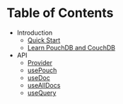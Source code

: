 # Table of Contents

- Introduction
  - [Quick Start](./introduction/quick-start.md)
  - [Learn PouchDB and CouchDB](./introduction/pouchdb_couchdb.md)
- API
  - [Provider](./api/provider.md)
  - [usePouch](./api/use-pouch.md)
  - [useDoc](./api/use-doc.md)
  - [useAllDocs](./api/use-all-docs.md)
  - [useQuery](./api/use-query.md)
